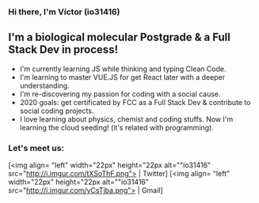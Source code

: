 ### Hi there, I'm Víctor (io31416)

## I'm a biological molecular Postgrade & a  Full Stack Dev in process!
- I'm currently learning JS while thinking and typing Clean Code.
- I'm learning to master VUE.JS for get React later with a deeper understanding.
- I'm re-discovering my passion for coding with a social cause.
- 2020 goals: get certificated by FCC as a Full Stack Dev & contribute to social coding projects.
- I love learning about physics, chemist and coding stuffs. Now I'm learning the cloud seeding! (it's related with programming).

### Let's meet us:
[<img align= "left"  width="22px" height="22px alt=""io31416" src="http://i.imgur.com/tXSoThF.png"> | Twitter]
[<img align= "left"  width="22px" height="22px alt=""io31416" src="http://i.imgur.com/yCsTjba.png"> | Gmail]



[Twitter]: https://twitter.com/IO31419
[Gmail]: vhmizq@gmail.com
